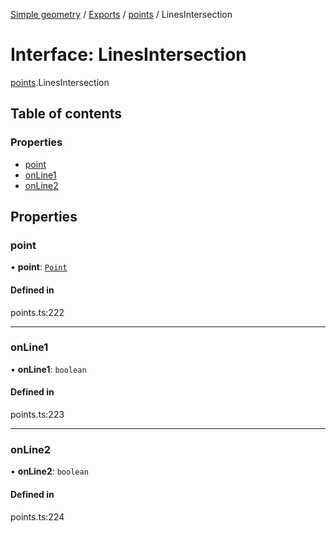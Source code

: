 [Simple geometry](../README.md) / [Exports](../modules.md) / [points](../modules/points.md) / LinesIntersection

# Interface: LinesIntersection

[points](../modules/points.md).LinesIntersection

## Table of contents

### Properties

- [point](points.LinesIntersection.md#point)
- [onLine1](points.LinesIntersection.md#online1)
- [onLine2](points.LinesIntersection.md#online2)

## Properties

### point

• **point**: [`Point`](../classes/points.Point.md)

#### Defined in

points.ts:222

___

### onLine1

• **onLine1**: `boolean`

#### Defined in

points.ts:223

___

### onLine2

• **onLine2**: `boolean`

#### Defined in

points.ts:224
